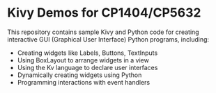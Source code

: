 # Kivy Demos for CP1404/CP5632

This repository contains sample Kivy and Python code for creating interactive GUI (Graphical User Interface) Python
programs, including:

- Creating widgets like Labels, Buttons, TextInputs
- Using BoxLayout to arrange widgets in a view
- Using the Kv language to declare user interfaces
- Dynamically creating widgets using Python
- Programming interactions with event handlers
